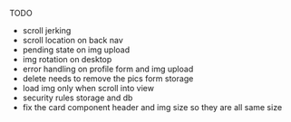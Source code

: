 TODO
- scroll jerking  
- scroll location on back nav  
- pending state on img upload  
- img rotation on desktop  
- error handling on profile form and img upload
- delete needs to remove the pics form storage
- load img only when scroll into view
- security rules storage and db
- fix the card component header and img size so they are all same size
